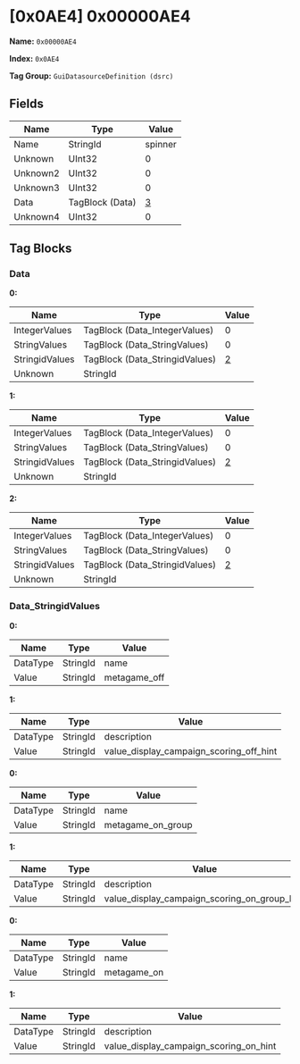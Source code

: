 # [0x0AE4] 0x00000AE4

**Name:** ```0x00000AE4```

**Index:** ```0x0AE4```

**Tag Group:** ```GuiDatasourceDefinition (dsrc)```

## Fields

Name	| Type	| Value
---	|---	|---	|
Name	|StringId	|spinner
Unknown	|UInt32	|0
Unknown2	|UInt32	|0
Unknown3	|UInt32	|0
Data	|TagBlock (Data)	|[3](#data)
Unknown4	|UInt32	|0


## Tag Blocks

### Data

**0:**

Name	| Type	| Value
---	|---	|---	|
IntegerValues	|TagBlock (Data_IntegerValues)	|0
StringValues	|TagBlock (Data_StringValues)	|0
StringidValues	|TagBlock (Data_StringidValues)	|[2](#data_stringidvalues)
Unknown	|StringId	|


**1:**

Name	| Type	| Value
---	|---	|---	|
IntegerValues	|TagBlock (Data_IntegerValues)	|0
StringValues	|TagBlock (Data_StringValues)	|0
StringidValues	|TagBlock (Data_StringidValues)	|[2](#data_stringidvalues)
Unknown	|StringId	|


**2:**

Name	| Type	| Value
---	|---	|---	|
IntegerValues	|TagBlock (Data_IntegerValues)	|0
StringValues	|TagBlock (Data_StringValues)	|0
StringidValues	|TagBlock (Data_StringidValues)	|[2](#data_stringidvalues)
Unknown	|StringId	|


### Data_StringidValues

**0:**

Name	| Type	| Value
---	|---	|---	|
DataType	|StringId	|name
Value	|StringId	|metagame_off


**1:**

Name	| Type	| Value
---	|---	|---	|
DataType	|StringId	|description
Value	|StringId	|value_display_campaign_scoring_off_hint


**0:**

Name	| Type	| Value
---	|---	|---	|
DataType	|StringId	|name
Value	|StringId	|metagame_on_group


**1:**

Name	| Type	| Value
---	|---	|---	|
DataType	|StringId	|description
Value	|StringId	|value_display_campaign_scoring_on_group_hint


**0:**

Name	| Type	| Value
---	|---	|---	|
DataType	|StringId	|name
Value	|StringId	|metagame_on


**1:**

Name	| Type	| Value
---	|---	|---	|
DataType	|StringId	|description
Value	|StringId	|value_display_campaign_scoring_on_hint



